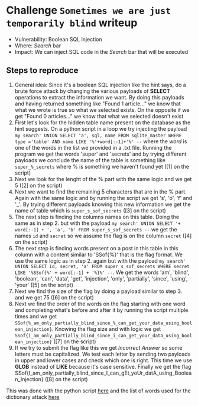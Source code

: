 # Challenge `Sometimes we are just temporarily blind` writeup

- Vulnerability: Boolean SQL injection
- Where: *Search* bar
- Impact: We can inject SQL code in the *Search* bar that will be executed

## Steps to reproduce

1. General idea: Since it's a boolean SQL injection like the hint says, do a brute force attack by changing the various payloads of **SELECT** operations to extract the information we want. By doing this payloads and having returned something like "Found 1 article..." we know that what we wrote is true so what we selected exists. On the opposite if we get "Found 0 articles..." we know that what we selected doesn't exist
2. First let's look for the hidden table name present on the database as the hint suggests. On a python script in a loop we try injecting the payload `my search' UNION SELECT 'a', sql, name FROM sqlite_master WHERE type ='table' AND name LIKE '%'+word[:-1]+'%' --` where the *word* is one of the words in the list we provided in a .txt file. Running the program we get the words 'super' and 'secrets' and by trying different payloads we conclude the name of the table is something like `super_%_secrets` where % is something we haven't found yet ([1] on the script)
3. Next we look for the lenght of the % part with the same logic and we get 5 ([2] on the script)
4. Next we want to find the remaining 5 characters that are in the % part. Again with the same logic and by running the script we get 's', 'o', 'f' and '_'. By trying different payloads knowing this new information we get the name of table which is `super_s_sof_secrets` ([3] on the script)
5. The next step is finding the columns names on this table. Doing the same as in step 2. but with the payload `my search' UNION SELECT '+ word[:-1] + ', 'a', 'b' FROM super_s_sof_secrets --` we get the names `id` and `secret` so we assume the flag is on the column `secret` ([4] on the script) 
6. The next step is finding words present on a post in this table in this column with a content similar to 'SSof{%}' that is the flag format. We use the same logic as in step 2. again but with the payload `my search' UNION SELECT id, secret, 'a' FROM super_s_sof_secrets WHERE secret LIKE '%SSof{%' + word[:-1] + '%}%' --`. We get the words 'am', 'blind', 'boolean', 'can', 'data', 'get', 'injection', 'only', 'partially', 'since', 'using', 'your' ([5] on the script)
7. Next we find the size of the flag by doing a payload similar to step 3. and we get 75 ([6] on the script)
8. Next we find the order of the words on the flag starting with one word and completing what's before and after it by running the script multiple times and we get `SSof{%_am_only_partially_blind_since_%_can_get_your_data_using_boolean_injection}`. Knowing the flag size and with logic we get `SSof{i_am_only_partially_blind_since_i_can_get_your_data_using_boolean_injection}` ([7] on the script)
9. If we try to submit the flag like this we get *Incorrect Answer* so some letters must be capitalized. We test each letter by sending two payloads in upper and lower cases and check which one is right. This time we use **GLOB** instead of **LIKE** because it's case sensitive. Finally we get the flag SSof{I_am_only_partially_blind_since_I_can_gEt_yoUr_datA_using_Boolean_Injection} ([8] on the script)

This was done with the python script [here](https://gitlab.rnl.tecnico.ulisboa.pt/ssof2223/writeups/ist193342/-/blob/master/lab5/sometimes_we_are_just_temporarily_blind.py) and the list of words used for the dictionary attack [here](https://gitlab.rnl.tecnico.ulisboa.pt/ssof2223/writeups/ist193342/-/blob/master/lab5/word_list.txt)

